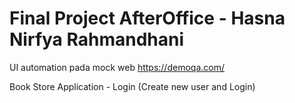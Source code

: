 
# Final Project AfterOffice - Hasna Nirfya Rahmandhani

UI automation pada mock web https://demoqa.com/

Book Store Application - Login (Create new user and Login)



